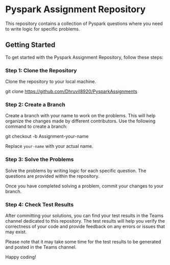 # Pyspark Assignment Repository

This repository contains a collection of Pyspark questions where you need to write logic for specific problems.

## Getting Started

To get started with the Pyspark Assignment Repository, follow these steps:

### Step 1: Clone the Repository

Clone the repository to your local machine.

git clone https://github.com/Dhruvil8920/PysparkAssignments

### Step 2: Create a Branch

Create a branch with your name to work on the problems. This will help organize the changes made by different contributors. Use the following command to create a branch:

git checkout -b Assignment-your-name

Replace `your-name` with your actual name.

### Step 3: Solve the Problems

Solve the problems by writing logic for each specific question. The questions are provided within the repository.

Once you have completed solving a problem, commit your changes to your branch.

### Step 4: Check Test Results

After committing your solutions, you can find your test results in the Teams channel dedicated to this repository. The test results will help you verify the correctness of your code and provide feedback on any errors or issues that may exist.

Please note that it may take some time for the test results to be generated and posted in the Teams channel.

Happy coding!
